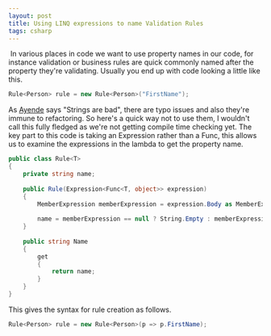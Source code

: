 ```yaml
---
layout: post
title: Using LINQ expressions to name Validation Rules
tags: csharp
---
```


&nbsp;In various places in code we want to use property names in our
code, for instance validation or business rules are quick commonly
named after the property they&#39;re validating. Usually you end up with
code looking a little like this.

``` csharp
Rule<Person> rule = new Rule<Person>("FirstName");
```

As [Ayende](http://www.ayende.com/Blog/archive/2005/10/29/8176.aspx) says &quot;Strings are bad&quot;, there are typo issues and also they&#39;re immune
to refactoring. So here&#39;s a quick way not to use them, I wouldn&#39;t call
this fully fledged as we&#39;re not getting compile time checking yet. The
key part to this code is taking an Expression rather than a Func, this
allows us to examine the expressions in the lambda to get the property
name.

``` csharp
public class Rule<T>
{
    private string name;
 
    public Rule(Expression<Func<T, object>> expression)
    {
        MemberExpression memberExpression = expression.Body as MemberExpression;
 
        name = memberExpression == null ? String.Empty : memberExpression.Member.Name;
    }
 
    public string Name
    {
        get
        {
            return name;
        }
    }
}
```

This gives the syntax for rule creation as follows.

``` csharp
Rule<Person> rule = new Rule<Person>(p => p.FirstName);
```

